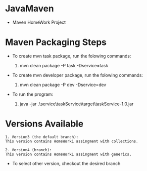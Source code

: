 # JavaMaven
* Maven HomeWork Project

# Maven Packaging Steps
* To create mvn task package, run the folowing commands:
    1. mvn clean  package -P task -Dservice=task

* To create mvn developer package, run the folowing commands:
    1. mvn clean  package -P dev -Dservice=dev

* To run the program:
    1. java -jar .\service\taskService\target\taskService-1.0.jar

# Versions Available
    1. Version3 (the default branch):
    This version contains HomeWork1 assingment with collections.

    2. Version4 (branch):
    This version contains HomeWork1 assingment with generics.

* To select other version, checkout the desired branch